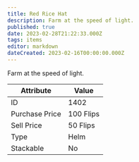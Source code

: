 ```yaml
---
title: Red Rice Hat
description: Farm at the speed of light.
published: true
date: 2023-02-28T21:22:33.000Z
tags: items
editor: markdown
dateCreated: 2023-02-16T00:00:00.000Z
---
```


Farm at the speed of light.

|Attribute|Value|
|-|-|
|ID|1402|
|Purchase Price|100 Flips|
|Sell Price|50 Flips|
|Type|Helm|
|Stackable|No|

